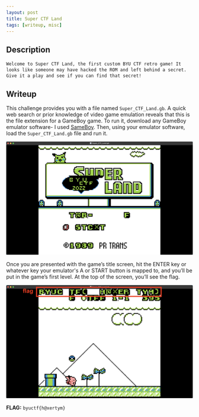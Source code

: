 ```yaml
---
layout: post
title: Super CTF Land
tags: [writeup, misc]
---
```


## Description
```
Welcome to Super CTF Land, the first custom BYU CTF retro game! It looks like someone may have hacked the ROM and left behind a secret. Give it a play and see if you can find that secret!
```

## Writeup

This challenge provides you with a file named `Super_CTF_Land.gb`. A quick web search or prior knowledge of video game emulation reveals that this is the file extension for a GameBoy game. To run it, download any GameBoy emulator software- I used [SameBoy](https://sameboy.github.io/downloads/). Then, using your emulator software, load the `Super_CTF_Land.gb` file and run it.

<img src="/assets/images/blog/Super CTF Land/start.png" width=1000px>

Once you are presented with the game’s title screen, hit the ENTER key or whatever key your emulator's A or START button is mapped to, and you’ll be put in the game’s first level. At the top of the screen, you’ll see the flag. 

<img src="/assets/images/blog/Super CTF Land/flag.png" width=1000px>

**FLAG:** `byuctf{h@xertym}`
